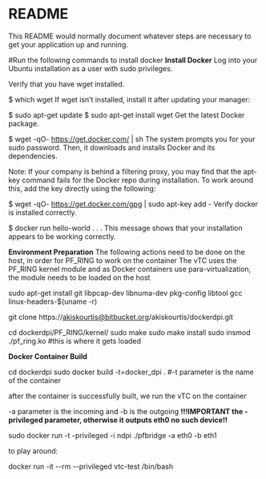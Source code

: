 # README #

This README would normally document whatever steps are necessary to get your application up and running.

#Run the following commands to install docker
**Install Docker**
Log into your Ubuntu installation as a user with sudo privileges.

Verify that you have wget installed.

$ which wget
If wget isn’t installed, install it after updating your manager:

$ sudo apt-get update
$ sudo apt-get install wget
Get the latest Docker package.

$ wget -qO- https://get.docker.com/ | sh
The system prompts you for your sudo password. Then, it downloads and installs Docker and its dependencies.

Note: If your company is behind a filtering proxy, you may find that the apt-key command fails for the Docker repo during installation. To work around this, add the key directly using the following:

  $ wget -qO- https://get.docker.com/gpg | sudo apt-key add -
Verify docker is installed correctly.

$ docker run hello-world
.
.
.
This message shows that your installation appears to be working correctly.

**Environment Preparation**
The following actions need to be done on the host, in order for PF_RING to work on the container
The vTC uses the PF_RING kernel module and as Docker containers use para-virtualization, the module needs to be loaded on the host

sudo apt-get install git libpcap-dev libnuma-dev pkg-config libtool gcc linux-headers-$(uname -r)

git clone https://akiskourtis@bitbucket.org/akiskourtis/dockerdpi.git

cd dockerdpi/PF_RING/kernel/
sudo make
sudo make install
sudo insmod ./pf_ring.ko #this is where it gets loaded

**Docker Container Build**

cd dockerdpi
sudo docker build -t=docker_dpi . #-t parameter is the name of the container

after the container is successfully built, we run the vTC on the container

-a parameter is the incoming and -b is the outgoing
**!!!IMPORTANT the -privileged parameter, otherwise it outputs eth0 no such device!!**

sudo docker run -t -privileged -i ndpi ./pfbridge -a eth0 -b eth1

to play around:

docker run -it --rm --privileged vtc-test /bin/bash